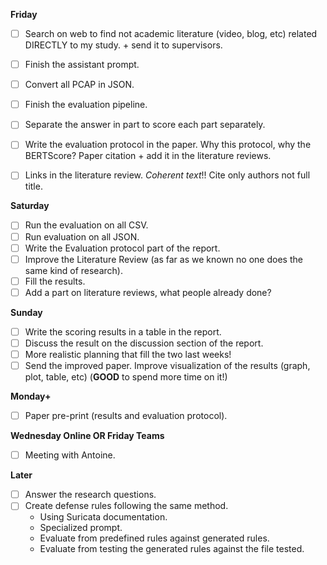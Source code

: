 **Friday**
- [ ] Search on web to find not academic literature (video, blog, etc) related DIRECTLY to my study. + send it to supervisors.
- [ ] Finish the assistant prompt.
- [ ] Convert all PCAP in JSON.
- [ ] Finish the evaluation pipeline.
- [ ] Separate the answer in part to score each part separately.
- [ ] Write the evaluation protocol in the paper. Why this protocol, why the BERTScore? Paper citation + add it in the literature reviews. 
- [ ] Links in the literature review. *Coherent text*!! Cite only authors not full title.


**Saturday**
- [ ] Run the evaluation on all CSV.
- [ ] Run evaluation on all JSON.
- [ ] Write the Evaluation protocol part of the report.
- [ ] Improve the Literature Review (as far as we known no one does the same kind of research).
- [ ] Fill the results.
- [ ] Add a part on literature reviews, what people already done?

**Sunday**
- [ ] Write the scoring results in a table in the report.
- [ ] Discuss the result on the discussion section of the report.
- [ ] More realistic planning that fill the two last weeks!
- [ ] Send the improved paper. Improve visualization of the results (graph, plot, table, etc) (**GOOD** to spend more time on it!)

**Monday+**
- [ ] Paper pre-print (results and evaluation protocol).


**Wednesday Online OR Friday Teams**
- [ ] Meeting with Antoine.


**Later**
- [ ] Answer the research questions.
- [ ] Create defense rules following the same method.
    - Using Suricata documentation.
    - Specialized prompt.
    - Evaluate from predefined rules against generated rules.
    - Evaluate from testing the generated rules against the file tested.